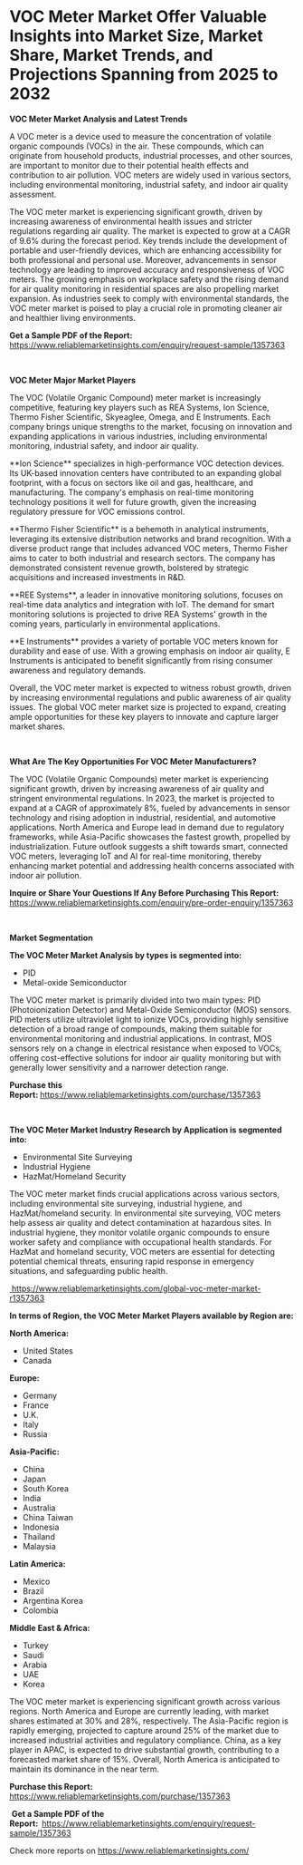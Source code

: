 <p><h1>VOC Meter Market Offer Valuable Insights into Market Size, Market Share, Market Trends, and Projections Spanning from 2025 to 2032</h1></p><p><strong>VOC Meter Market Analysis and Latest Trends</strong></p>
<p><p>A VOC meter is a device used to measure the concentration of volatile organic compounds (VOCs) in the air. These compounds, which can originate from household products, industrial processes, and other sources, are important to monitor due to their potential health effects and contribution to air pollution. VOC meters are widely used in various sectors, including environmental monitoring, industrial safety, and indoor air quality assessment.</p><p>The VOC meter market is experiencing significant growth, driven by increasing awareness of environmental health issues and stricter regulations regarding air quality. The market is expected to grow at a CAGR of 9.6% during the forecast period. Key trends include the development of portable and user-friendly devices, which are enhancing accessibility for both professional and personal use. Moreover, advancements in sensor technology are leading to improved accuracy and responsiveness of VOC meters. The growing emphasis on workplace safety and the rising demand for air quality monitoring in residential spaces are also propelling market expansion. As industries seek to comply with environmental standards, the VOC meter market is poised to play a crucial role in promoting cleaner air and healthier living environments.</p></p>
<p><strong>Get a Sample PDF of the Report:&nbsp;</strong> <a href="https://www.reliablemarketinsights.com/enquiry/request-sample/1357363?utm_campaign=2143&utm_medium=2&utm_source=Github&utm_content=ia&utm_term=16022025&utm_id=voc-meter">https://www.reliablemarketinsights.com/enquiry/request-sample/1357363</a></p>
<p>&nbsp;</p>
<p><strong>VOC Meter Major Market Players</strong></p>
<p><p>The VOC (Volatile Organic Compound) meter market is increasingly competitive, featuring key players such as REA Systems, Ion Science, Thermo Fisher Scientific, Skyeaglee, Omega, and E Instruments. Each company brings unique strengths to the market, focusing on innovation and expanding applications in various industries, including environmental monitoring, industrial safety, and indoor air quality.</p><p>**Ion Science** specializes in high-performance VOC detection devices. Its UK-based innovation centers have contributed to an expanding global footprint, with a focus on sectors like oil and gas, healthcare, and manufacturing. The company's emphasis on real-time monitoring technology positions it well for future growth, given the increasing regulatory pressure for VOC emissions control.</p><p>**Thermo Fisher Scientific** is a behemoth in analytical instruments, leveraging its extensive distribution networks and brand recognition. With a diverse product range that includes advanced VOC meters, Thermo Fisher aims to cater to both industrial and research sectors. The company has demonstrated consistent revenue growth, bolstered by strategic acquisitions and increased investments in R&D.</p><p>**REE Systems**, a leader in innovative monitoring solutions, focuses on real-time data analytics and integration with IoT. The demand for smart monitoring solutions is projected to drive REA Systems' growth in the coming years, particularly in environmental applications.</p><p>**E Instruments** provides a variety of portable VOC meters known for durability and ease of use. With a growing emphasis on indoor air quality, E Instruments is anticipated to benefit significantly from rising consumer awareness and regulatory demands.</p><p>Overall, the VOC meter market is expected to witness robust growth, driven by increasing environmental regulations and public awareness of air quality issues. The global VOC meter market size is projected to expand, creating ample opportunities for these key players to innovate and capture larger market shares.</p></p>
<p>&nbsp;</p>
<p><strong>What Are The Key Opportunities For VOC Meter Manufacturers?</strong></p>
<p><p>The VOC (Volatile Organic Compounds) meter market is experiencing significant growth, driven by increasing awareness of air quality and stringent environmental regulations. In 2023, the market is projected to expand at a CAGR of approximately 8%, fueled by advancements in sensor technology and rising adoption in industrial, residential, and automotive applications. North America and Europe lead in demand due to regulatory frameworks, while Asia-Pacific showcases the fastest growth, propelled by industrialization. Future outlook suggests a shift towards smart, connected VOC meters, leveraging IoT and AI for real-time monitoring, thereby enhancing market potential and addressing health concerns associated with indoor air pollution.</p></p>
<p><strong>Inquire or Share Your Questions If Any Before Purchasing This Report:</strong> <a href="https://www.reliablemarketinsights.com/enquiry/pre-order-enquiry/1357363?utm_campaign=2143&utm_medium=2&utm_source=Github&utm_content=ia&utm_term=16022025&utm_id=voc-meter">https://www.reliablemarketinsights.com/enquiry/pre-order-enquiry/1357363</a></p>
<p>&nbsp;</p>
<p><strong>Market Segmentation</strong></p>
<p><strong>The VOC Meter Market Analysis by types is segmented into:</strong></p>
<p><ul><li>PID</li><li>Metal-oxide Semiconductor</li></ul></p>
<p><p>The VOC meter market is primarily divided into two main types: PID (Photoionization Detector) and Metal-Oxide Semiconductor (MOS) sensors. PID meters utilize ultraviolet light to ionize VOCs, providing highly sensitive detection of a broad range of compounds, making them suitable for environmental monitoring and industrial applications. In contrast, MOS sensors rely on a change in electrical resistance when exposed to VOCs, offering cost-effective solutions for indoor air quality monitoring but with generally lower sensitivity and a narrower detection range.</p></p>
<p><strong>Purchase this Report:&nbsp;</strong><a href="https://www.reliablemarketinsights.com/purchase/1357363?utm_campaign=2143&utm_medium=2&utm_source=Github&utm_content=ia&utm_term=16022025&utm_id=voc-meter">https://www.reliablemarketinsights.com/purchase/1357363</a></p>
<p>&nbsp;</p>
<p><strong>The VOC Meter Market Industry Research by Application is segmented into:</strong></p>
<p><ul><li>Environmental Site Surveying</li><li>Industrial Hygiene</li><li>HazMat/Homeland Security</li></ul></p>
<p><p>The VOC meter market finds crucial applications across various sectors, including environmental site surveying, industrial hygiene, and HazMat/homeland security. In environmental site surveying, VOC meters help assess air quality and detect contamination at hazardous sites. In industrial hygiene, they monitor volatile organic compounds to ensure worker safety and compliance with occupational health standards. For HazMat and homeland security, VOC meters are essential for detecting potential chemical threats, ensuring rapid response in emergency situations, and safeguarding public health.</p></p>
<p><a href="https://www.reliablemarketinsights.com/global-voc-meter-market-r1357363?utm_campaign=2143&utm_medium=2&utm_source=Github&utm_content=ia&utm_term=16022025&utm_id=voc-meter">&nbsp;https://www.reliablemarketinsights.com/global-voc-meter-market-r1357363</a></p>
<p><strong>In terms of Region, the VOC Meter Market Players available by Region are:</strong></p>
<p>
    <p> <strong> North America: </strong>
        <ul>
            <li>United States</li>
            <li>Canada</li>
        </ul>
        </p> 
    <p> <strong> Europe: </strong>
        <ul>
            <li>Germany</li>
            <li>France</li>
            <li>U.K.</li>
            <li>Italy</li>
            <li>Russia</li>
        </ul>
        </p> 
    <p> <strong> Asia-Pacific: </strong>
        <ul>
            <li>China</li>
            <li>Japan</li>
            <li>South Korea</li>
            <li>India</li>
            <li>Australia</li>
            <li>China Taiwan</li>
            <li>Indonesia</li>
            <li>Thailand</li>
            <li>Malaysia</li>
        </ul>
        </p> 
    <p> <strong> Latin America: </strong>
        <ul>
            <li>Mexico</li>
            <li>Brazil</li>
            <li>Argentina Korea</li>
            <li>Colombia</li>
        </ul>
        </p> 
    <p> <strong> Middle East & Africa: </strong>
        <ul>
            <li>Turkey</li>
            <li>Saudi</li>
            <li>Arabia</li>
            <li>UAE</li>
            <li>Korea</li>
        </ul>
    </p>
    </p>
<p><p>The VOC meter market is experiencing significant growth across various regions. North America and Europe are currently leading, with market shares estimated at 30% and 28%, respectively. The Asia-Pacific region is rapidly emerging, projected to capture around 25% of the market due to increased industrial activities and regulatory compliance. China, as a key player in APAC, is expected to drive substantial growth, contributing to a forecasted market share of 15%. Overall, North America is anticipated to maintain its dominance in the near term.</p></p>
<p><strong>Purchase this Report: </strong><a href="https://www.reliablemarketinsights.com/purchase/1357363?utm_campaign=2143&utm_medium=2&utm_source=Github&utm_content=ia&utm_term=16022025&utm_id=voc-meter">https://www.reliablemarketinsights.com/purchase/1357363</a></p>
<p>&nbsp;<strong>Get a Sample PDF of the Report:&nbsp;&nbsp;</strong><a href="https://www.reliablemarketinsights.com/enquiry/request-sample/1357363?utm_campaign=2143&utm_medium=2&utm_source=Github&utm_content=ia&utm_term=16022025&utm_id=voc-meter">https://www.reliablemarketinsights.com/enquiry/request-sample/1357363</a></p>
<p><strong></strong></p>
<p>Check more reports on <a href="https://www.reliablemarketinsights.com/?utm_campaign=2143&utm_medium=2&utm_source=Github&utm_content=ia&utm_term=16022025&utm_id=voc-meter">https://www.reliablemarketinsights.com/</a></p>